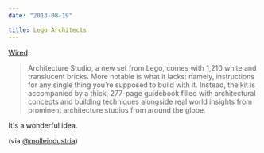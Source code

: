 ```yaml
---
date: "2013-08-19"

title: Lego Architects
---
```


[Wired](http://www.wired.com/design/2013/08/a-lego-set-with-no-instructions-for-budding-architects/):

> Architecture Studio, a new set from Lego, comes with 1,210 white and translucent bricks. More notable is what it lacks: namely, instructions for any single thing you’re supposed to build with it. Instead, the kit is accompanied by a thick, 277-page guidebook filled with architectural concepts and building techniques alongside real world insights from prominent architecture studios from around the globe.

It's a wonderful idea.

(via [@molleindustria](https://twitter.com/molleindustria/status/369161957988765696))
